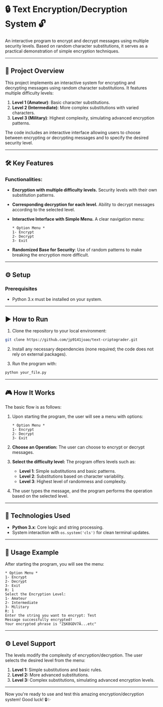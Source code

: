 # 🔒 **Text Encryption/Decryption System** 🔓

An interactive program to encrypt and decrypt messages using multiple security levels. Based on random character substitutions, it serves as a practical demonstration of simple encryption techniques.

---

## 🚀 **Project Overview**

This project implements an interactive system for encrypting and decrypting messages using random character substitutions. It features multiple difficulty levels:

1. **Level 1 (Amateur)**: Basic character substitutions.
2. **Level 2 (Intermediate)**: More complex substitutions with varied characters.
3. **Level 3 (Military)**: Highest complexity, simulating advanced encryption patterns.

The code includes an interactive interface allowing users to choose between encrypting or decrypting messages and to specify the desired security level.

---

## 🛠️ **Key Features**

### Functionalities:

* **Encryption with multiple difficulty levels.**
  Security levels with their own substitution patterns.
* **Corresponding decryption for each level.**
  Ability to decrypt messages according to the selected level.
* **Interactive Interface with Simple Menu.**
  A clear navigation menu:

  ```
  * Option Menu *
  1- Encrypt
  2- Decrypt
  3- Exit
  ```
* **Randomized Base for Security**: Use of random patterns to make breaking the encryption more difficult.

---

## ⚙️ **Setup**

### Prerequisites

* Python 3.x must be installed on your system.

---

## ▶️ **How to Run**

1. Clone the repository to your local environment:

```bash
git clone https://github.com/jp9141joao/text-criptograder.git
```

2. Install any necessary dependencies (none required; the code does not rely on external packages).

3. Run the program with:

```bash
python your_file.py
```

---

## 🎮 **How It Works**

The basic flow is as follows:

1. Upon starting the program, the user will see a menu with options:

   ```
   * Option Menu *
   1- Encrypt
   2- Decrypt
   3- Exit
   ```

2. **Choose an Operation:**
   The user can choose to encrypt or decrypt messages.

3. **Select the difficulty level:**
   The program offers levels such as:

   * **Level 1**: Simple substitutions and basic patterns.
   * **Level 2**: Substitutions based on character variability.
   * **Level 3**: Highest level of randomness and complexity.

4. The user types the message, and the program performs the operation based on the selected level.

---

## 💬 **Technologies Used**

* **Python 3.x**: Core logic and string processing.
* System interaction with `os.system('cls')` for clean terminal updates.

---

## 💬 **Usage Example**

After starting the program, you will see the menu:

```
* Option Menu *
1- Encrypt
2- Decrypt
3- Exit
R: 1
Select the Encryption Level:
1- Amateur
2- Intermediate
3- Military
R: 1
Enter the string you want to encrypt: Test
Message successfully encrypted!
Your encrypted phrase is "Z$K8GDV7Â...etc"
```

---

## ⚙️ **Level Support**

The levels modify the complexity of encryption/decryption. The user selects the desired level from the menu:

1. **Level 1:** Simple substitutions and basic rules.
2. **Level 2:** More advanced substitutions.
3. **Level 3:** Complex substitutions, simulating advanced encryption levels.

---

Now you're ready to use and test this amazing encryption/decryption system! Good luck! 🔒✨
